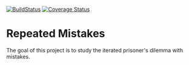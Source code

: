 [![BuildStatus](https://travis-ci.org/computationalevolutionarydynamics/repeatedmistakes.svg?branch=master)](https://travis-ci.org/computationalevolutionarydynamics/repeatedmistakes)
[![Coverage Status](https://coveralls.io/repos/computationalevolutionarydynamics/repeatedmistakes/badge.svg?branch=master&service=github)](https://coveralls.io/github/computationalevolutionarydynamics/repeatedmistakes?branch=master)
# Repeated Mistakes

The goal of this project is to study the iterated prisoner's dilemma with mistakes. 
